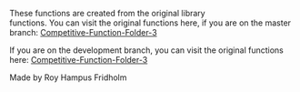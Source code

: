 
These  functions  are  created  from  the  original  library  
functions. You can visit the  original  functions  here,  if
you are on the master branch: [Competitive-Function-Folder-3](https://github.com/H4PE0N/Competitive-Programming/tree/master/Competitive-Program-Folder/Competitive-Functions-Folder-3)

If you are on the development  branch,  you  can  visit  the
original functions here: [Competitive-Function-Folder-3](https://github.com/H4PE0N/Competitive-Programming/tree/development/Competitive-Program-Folder/Competitive-Functions-Folder-3)

Made by Roy Hampus Fridholm
